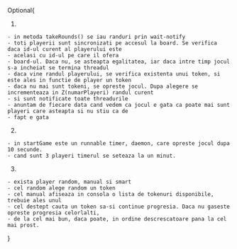 Optional{

  1. 
    - in metoda takeRounds() se iau randuri prin wait-notify
    - toti playerii sunt sincronizati pe accesul la board. Se verifica daca id-ul curent al playerului este 
    - acelasi cu id-ul pe care il ofera     
    - board-ul. Daca nu, se asteapta egalitatea, iar daca intre timp jocul s-a incheiat se termina threadul
    - daca vine randul playerului, se verifica existenta unui token, si este ales in functie de player un token
    - daca nu mai sunt tokeni, se opreste jocul. Dupa alegere se incrementeaza in Z(numarPlayeri) randul curent 
    - si sunt notificate toate threadurile
    - anuntam de fiecare data cand vedem ca jocul e gata ca poate mai sunt playeri care asteapta si nu stiu ca de
    - fapt e gata
    
  2.
    - in startGame este un runnable timer, daemon, care opreste jocul dupa 10 secunde.
    - cand sunt 3 playeri timerul se seteaza la un minut.
  3. 
    - exista player random, manual si smart
    - cel random alege random un token
    - cel manual afiseaza in consola o lista de tokenuri disponibile, trebuie ales unul
    - cel destept cauta un token sa-si continue progresia. Daca nu gaseste opreste progresia celorlalti, 
    - de la cel mai bun, daca poate, in ordine descrescatoare pana la cel mai prost.
}
